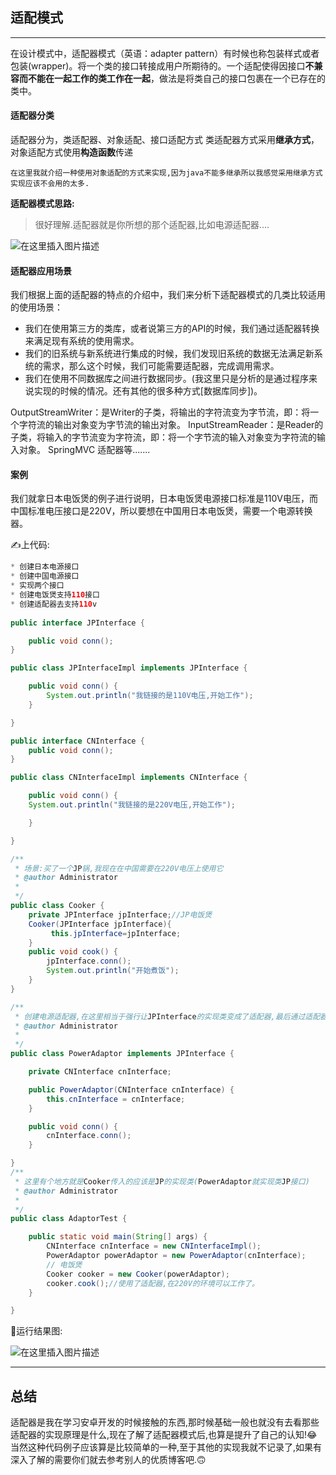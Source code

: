 ## 适配模式
----
在设计模式中，适配器模式（英语：adapter pattern）有时候也称包装样式或者包装(wrapper)。将一个类的接口转接成用户所期待的。一个适配使得因接口**不兼容而不能在一起工作的类工作在一起**，做法是将类自己的接口包裹在一个已存在的类中。

#### 适配器分类
适配器分为，类适配器、对象适配、接口适配方式
类适配器方式采用**继承方式**，对象适配方式使用**构造函数**传递

	在这里我就介绍一种使用对象适配的方式来实现,因为java不能多继承所以我感觉采用继承方式实现应该不会用的太多.

**适配器模式思路:**
>很好理解.适配器就是你所想的那个适配器,比如电源适配器....

![在这里插入图片描述](https://img-blog.csdn.net/20180603093228483?watermark/2/text/aHR0cHM6Ly9ibG9nLmNzZG4ubmV0L3hpYW91bmNsZQ==/font/5a6L5L2T/fontsize/400/fill/I0JBQkFCMA==/dissolve/70)
#### 适配器应用场景
我们根据上面的适配器的特点的介绍中，我们来分析下适配器模式的几类比较适用的使用场景：
* 我们在使用第三方的类库，或者说第三方的API的时候，我们通过适配器转换来满足现有系统的使用需求。
* 我们的旧系统与新系统进行集成的时候，我们发现旧系统的数据无法满足新系统的需求，那么这个时候，我们可能需要适配器，完成调用需求。
* 我们在使用不同数据库之间进行数据同步。(我这里只是分析的是通过程序来说实现的时候的情况。还有其他的很多种方式[数据库同步])。

OutputStreamWriter：是Writer的子类，将输出的字符流变为字节流，即：将一个字符流的输出对象变为字节流的输出对象。
InputStreamReader：是Reader的子类，将输入的字节流变为字符流，即：将一个字节流的输入对象变为字符流的输入对象。
SpringMVC 适配器等.......
#### 案例
我们就拿日本电饭煲的例子进行说明，日本电饭煲电源接口标准是110V电压，而中国标准电压接口是220V，所以要想在中国用日本电饭煲，需要一个电源转换器。

✍上代码:
```java
* 创建日本电源接口
* 创建中国电源接口
* 实现两个接口
* 创建电饭煲支持110接口
* 创建适配器去支持110v
 
public interface JPInterface {

	public void conn();
}

public class JPInterfaceImpl implements JPInterface {

	public void conn() {
		System.out.println("我链接的是110V电压,开始工作");
	}

}

public interface CNInterface {
	public void conn();
}

public class CNInterfaceImpl implements CNInterface {

	public void conn() {
	System.out.println("我链接的是220V电压,开始工作");

	}

}

/**
 * 场景:买了一个JP锅,我现在在中国需要在220V电压上使用它
 * @author Administrator
 *
 */
public class Cooker {
	private JPInterface jpInterface;//JP电饭煲
	Cooker(JPInterface jpInterface){
		 this.jpInterface=jpInterface;
	}
	public void cook() {
		jpInterface.conn();
		System.out.println("开始煮饭");
	}
}

/**
 * 创建电源适配器,在这里相当于强行让JPInterface的实现类变成了适配器,最后通过适配器来调用conn方法是实现链接220V电压
 * @author Administrator
 *
 */
public class PowerAdaptor implements JPInterface {

	private CNInterface cnInterface;

	public PowerAdaptor(CNInterface cnInterface) {
		this.cnInterface = cnInterface;
	}

	public void conn() {
		cnInterface.conn();
	}

}
/**
 * 这里有个地方就是Cooker传入的应该是JP的实现类(PowerAdaptor就实现类JP接口)
 * @author Administrator
 *
 */
public class AdaptorTest {

	public static void main(String[] args) {
		CNInterface cnInterface = new CNInterfaceImpl();
		PowerAdaptor powerAdaptor = new PowerAdaptor(cnInterface);
		// 电饭煲
		Cooker cooker = new Cooker(powerAdaptor);
		cooker.cook();//使用了适配器,在220V的环境可以工作了。
	}

}
```
👏运行结果图:

![在这里插入图片描述](https://img-blog.csdnimg.cn/20190123164107386.png?x-oss-process=image/watermark,type_ZmFuZ3poZW5naGVpdGk,shadow_10,text_aHR0cHM6Ly9ibG9nLmNzZG4ubmV0L3UwMTE1ODMzMTY=,size_16,color_FFFFFF,t_70)

---
## 总结
适配器是我在学习安卓开发的时候接触的东西,那时候基础一般也就没有去看那些适配器的实现原理是什么,现在了解了适配器模式后,也算是提升了自己的认知!😂当然这种代码例子应该算是比较简单的一种,至于其他的实现我就不记录了,如果有深入了解的需要你们就去参考别人的优质博客吧.🙃